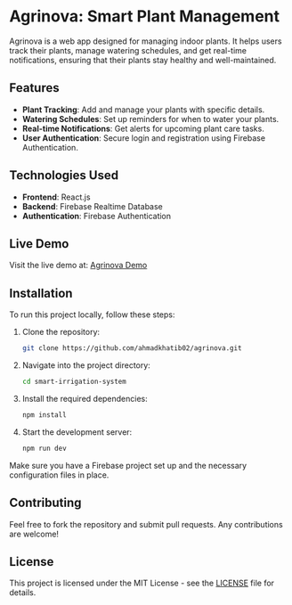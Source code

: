 # Agrinova: Smart Plant Management

Agrinova is a web app designed for managing indoor plants. It helps users track their plants, manage watering schedules, and get real-time notifications, ensuring that their plants stay healthy and well-maintained.

## Features

- **Plant Tracking**: Add and manage your plants with specific details.
- **Watering Schedules**: Set up reminders for when to water your plants.
- **Real-time Notifications**: Get alerts for upcoming plant care tasks.
- **User Authentication**: Secure login and registration using Firebase Authentication.

## Technologies Used

- **Frontend**: React.js
- **Backend**: Firebase Realtime Database
- **Authentication**: Firebase Authentication

## Live Demo

Visit the live demo at: [Agrinova Demo](https://agrinova01.netlify.app/)

## Installation

To run this project locally, follow these steps:

1. Clone the repository:

   ```bash
   git clone https://github.com/ahmadkhatib02/agrinova.git
   ```

2. Navigate into the project directory:

   ```bash
   cd smart-irrigation-system
   ```

3. Install the required dependencies:

   ```bash
   npm install
   ```

4. Start the development server:
   ```bash
   npm run dev
   ```

Make sure you have a Firebase project set up and the necessary configuration files in place.

## Contributing

Feel free to fork the repository and submit pull requests. Any contributions are welcome!

## License

This project is licensed under the MIT License - see the [LICENSE](LICENSE) file for details.
